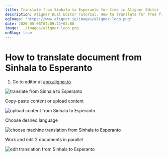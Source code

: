 ```yaml
---
title: Translate from Sinhala to Esperanto for free in Aligner Editor
description: Aligner Dual Editor Tutorial. How to translate for free from Sinhala to Esperanto. Aligner is multilingual document management platform. 
ogImage: "https://www.aligner.io/images/aligner-logo.png"
date: 2020-05-06T07:09:21+03:00
image: ../images/aligner-logo.png
onBlog: true
---
```


# How to translate document from Sinhala to Esperanto

1. Go to editor at [app.aligner.io](https://app.aligner.io "Aligner App web page")

![translate from Sinhala to Esperanto](../aligner-blank-editor.png "translate from Sinhala to Esperanto")

Copy-paste content or upload content

![upload content from Sinhala to Esperanto](../aligner-uploaded-document.png "upload content from Sinhala to Esperanto")

Choose desired language

![choose machine translation from Sinhala to Esperanto](../aligner-language-dropdown.png "choose machine translation from Sinhala to Esperanto")

Work and edit 2 documents in parallel

![edit translation from Sinhala to Esperanto](../aligner-double-sitded-editor.png "edit translation from Sinhala to Esperanto")

